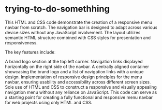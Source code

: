 # trying-to-do-somethhing
This HTML and CSS code demonstrate the creation of a responsive menu navbar from scratch. The navigation bar is designed to adapt across various device sizes without any JavaScript involvement. The layout utilizes semantic HTML structure combined with CSS styles for presentation and responsiveness.

The key features include:

A brand logo section at the top left corner.
Navigation links displayed horizontally on the right side of the navbar.
A centrally aligned container showcasing the brand logo and a list of navigation links with a unique design.
Implementation of responsive design principles for the menu navbar, ensuring usability and accessibility across different screen sizes.
Sole use of HTML and CSS to construct a responsive and visually appealing navigation menu without any reliance on JavaScript.
This code can serve as a starting point for creating a fully functional and responsive menu navbar for web projects using only HTML and CSS.
